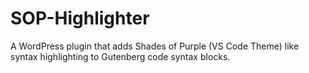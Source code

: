 # SOP-Highlighter
A WordPress plugin that adds Shades of Purple (VS Code Theme) like syntax highlighting to Gutenberg code syntax blocks.
